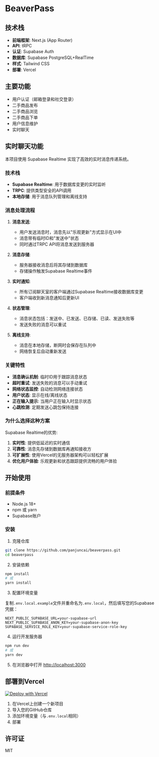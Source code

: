 # BeaverPass 



## 技术栈

- **前端框架**: Next.js (App Router)
- **API**: tRPC
- **认证**: Supabase Auth
- **数据库**: Supabase PostgreSQL+RealTime
- **样式**: Tailwind CSS
- **部署**: Vercel

## 主要功能

- 用户认证（邮箱登录和社交登录）
- 二手商品发布
- 二手商品浏览
- 二手商品下单
- 用户信息维护
- 实时聊天

## 实时聊天功能

本项目使用 Supabase Realtime 实现了高效的实时消息传递系统。

### 技术栈

- **Supabase Realtime**: 用于数据库变更的实时监听
- **TRPC**: 提供类型安全的API调用
- **本地存储**: 用于消息队列管理和离线支持

### 消息处理流程

1. **消息发送**:
   - 用户发送消息时，消息先以"乐观更新"方式显示在UI中
   - 消息带有临时ID和"发送中"状态
   - 同时通过TRPC API将消息发送到服务器

2. **消息存储**:
   - 服务器接收消息后将其存储到数据库
   - 存储操作触发Supabase Realtime事件

3. **实时通知**:
   - 所有订阅聊天室的客户端通过Supabase Realtime接收数据库变更
   - 客户端收到新消息通知后更新UI

4. **状态管理**:
   - 消息状态包括：发送中、已发送、已存储、已读、发送失败等
   - 发送失败的消息可以重试

5. **离线支持**:
   - 消息在本地存储，断网时会保存在队列中
   - 网络恢复后自动重新发送

### 关键特性

- **消息确认机制**: 临时ID用于跟踪消息状态
- **超时重试**: 发送失败的消息可以手动重试
- **网络状态监控**: 自动检测网络连接状态
- **用户状态**: 显示在线/离线状态
- **正在输入提示**: 当用户正在输入时显示状态
- **心跳检测**: 定期发送心跳包保持连接

### 为什么选择这种方案

Supabase Realtime的优势:

1. **实时性**: 提供低延迟的实时通信
2. **可靠性**: 消息先存储到数据库再通知接收方
3. **可扩展性**: 使用Vercel的无服务器架构可以轻松扩展
4. **优化用户体验**: 乐观更新和状态跟踪提供流畅的用户体验

## 开始使用

### 前提条件

- Node.js 18+
- npm 或 yarn
- Supabase账户

### 安装

1. 克隆仓库

```bash
git clone https://github.com/panjuncai/beaverpass.git
cd beaverpass
```

2. 安装依赖

```bash
npm install
# 或
yarn install
```

3. 配置环境变量

复制`.env.local.example`文件并重命名为`.env.local`，然后填写您的Supabase凭据：

```
NEXT_PUBLIC_SUPABASE_URL=your-supabase-url
NEXT_PUBLIC_SUPABASE_ANON_KEY=your-supabase-anon-key
SUPABASE_SERVICE_ROLE_KEY=your-supabase-service-role-key
```

4. 运行开发服务器

```bash
npm run dev
# 或
yarn dev
```

5. 在浏览器中打开 [http://localhost:3000](http://localhost:3000)

## 部署到Vercel

[![Deploy with Vercel](https://vercel.com/button)](https://vercel.com/new/clone?repository-url=https%3A%2F%2Fgithub.com%2Fyourusername%2Fbeaverpass)

1. 在Vercel上创建一个新项目
2. 导入您的GitHub仓库
3. 添加环境变量（与`.env.local`相同）
4. 部署

## 许可证

MIT
